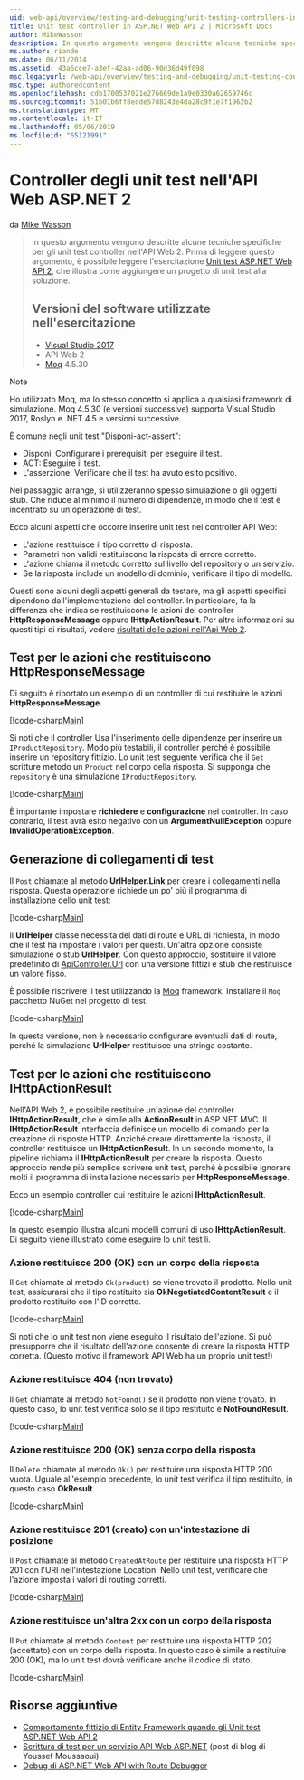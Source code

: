 ```yaml
---
uid: web-api/overview/testing-and-debugging/unit-testing-controllers-in-web-api
title: Unit test controller in ASP.NET Web API 2 | Microsoft Docs
author: MikeWasson
description: In questo argomento vengono descritte alcune tecniche specifiche per gli unit test controller nell'API Web 2. Prima di leggere questo argomento, è possibile leggere l'esercitazione unità...
ms.author: riande
ms.date: 06/11/2014
ms.assetid: 43a6cce7-a3ef-42aa-ad06-90d36d49f098
msc.legacyurl: /web-api/overview/testing-and-debugging/unit-testing-controllers-in-web-api
msc.type: authoredcontent
ms.openlocfilehash: cdb1700537021e276669de1a9e0330a62659746c
ms.sourcegitcommit: 51b01b6ff8edde57d8243e4da28c9f1e7f1962b2
ms.translationtype: MT
ms.contentlocale: it-IT
ms.lasthandoff: 05/06/2019
ms.locfileid: "65121991"
---
```

# <a name="unit-testing-controllers-in-aspnet-web-api-2"></a>Controller degli unit test nell'API Web ASP.NET 2

da [Mike Wasson](https://github.com/MikeWasson)

> In questo argomento vengono descritte alcune tecniche specifiche per gli unit test controller nell'API Web 2. Prima di leggere questo argomento, è possibile leggere l'esercitazione [Unit test ASP.NET Web API 2](unit-testing-with-aspnet-web-api.md), che illustra come aggiungere un progetto di unit test alla soluzione.
>
> ## <a name="software-versions-used-in-the-tutorial"></a>Versioni del software utilizzate nell'esercitazione
>
> - [Visual Studio 2017](https://visualstudio.microsoft.com/downloads/?utm_medium=microsoft&utm_source=docs.microsoft.com&utm_campaign=button+cta&utm_content=download+vs2017)
> - API Web 2
> - [Moq](https://github.com/Moq) 4.5.30

> [!NOTE]
> Ho utilizzato Moq, ma lo stesso concetto si applica a qualsiasi framework di simulazione. Moq 4.5.30 (e versioni successive) supporta Visual Studio 2017, Roslyn e .NET 4.5 e versioni successive.

È comune negli unit test &quot;Disponi-act-assert&quot;:

- Disponi: Configurare i prerequisiti per eseguire il test.
- ACT: Eseguire il test.
- L'asserzione: Verificare che il test ha avuto esito positivo.

Nel passaggio arrange, si utilizzeranno spesso simulazione o gli oggetti stub. Che riduce al minimo il numero di dipendenze, in modo che il test è incentrato su un'operazione di test.

Ecco alcuni aspetti che occorre inserire unit test nei controller API Web:

- L'azione restituisce il tipo corretto di risposta.
- Parametri non validi restituiscono la risposta di errore corretto.
- L'azione chiama il metodo corretto sul livello del repository o un servizio.
- Se la risposta include un modello di dominio, verificare il tipo di modello.

Questi sono alcuni degli aspetti generali da testare, ma gli aspetti specifici dipendono dall'implementazione del controller. In particolare, fa la differenza che indica se restituiscono le azioni del controller **HttpResponseMessage** oppure **IHttpActionResult**. Per altre informazioni su questi tipi di risultati, vedere [risultati delle azioni nell'Api Web 2](../getting-started-with-aspnet-web-api/action-results.md).

## <a name="testing-actions-that-return-httpresponsemessage"></a>Test per le azioni che restituiscono HttpResponseMessage

Di seguito è riportato un esempio di un controller di cui restituire le azioni **HttpResponseMessage**.

[!code-csharp[Main](unit-testing-controllers-in-web-api/samples/sample1.cs)]

Si noti che il controller Usa l'inserimento delle dipendenze per inserire un `IProductRepository`. Modo più testabili, il controller perché è possibile inserire un repository fittizio. Lo unit test seguente verifica che il `Get` scritture metodo un `Product` nel corpo della risposta. Si supponga che `repository` è una simulazione `IProductRepository`.

[!code-csharp[Main](unit-testing-controllers-in-web-api/samples/sample2.cs)]

È importante impostare **richiedere** e **configurazione** nel controller. In caso contrario, il test avrà esito negativo con un **ArgumentNullException** oppure **InvalidOperationException**.

## <a name="testing-link-generation"></a>Generazione di collegamenti di test

Il `Post` chiamate al metodo **UrlHelper.Link** per creare i collegamenti nella risposta. Questa operazione richiede un po' più il programma di installazione dello unit test:

[!code-csharp[Main](unit-testing-controllers-in-web-api/samples/sample3.cs)]

Il **UrlHelper** classe necessita dei dati di route e URL di richiesta, in modo che il test ha impostare i valori per questi. Un'altra opzione consiste simulazione o stub **UrlHelper**. Con questo approccio, sostituire il valore predefinito di [ApiController.Url](https://msdn.microsoft.com/library/system.web.http.apicontroller.url.aspx) con una versione fittizi e stub che restituisce un valore fisso.

È possibile riscrivere il test utilizzando la [Moq](https://github.com/Moq) framework. Installare il `Moq` pacchetto NuGet nel progetto di test.

[!code-csharp[Main](unit-testing-controllers-in-web-api/samples/sample4.cs)]

In questa versione, non è necessario configurare eventuali dati di route, perché la simulazione **UrlHelper** restituisce una stringa costante.

## <a name="testing-actions-that-return-ihttpactionresult"></a>Test per le azioni che restituiscono IHttpActionResult

Nell'API Web 2, è possibile restituire un'azione del controller **IHttpActionResult**, che è simile alla **ActionResult** in ASP.NET MVC. Il **IHttpActionResult** interfaccia definisce un modello di comando per la creazione di risposte HTTP. Anziché creare direttamente la risposta, il controller restituisce un **IHttpActionResult**. In un secondo momento, la pipeline richiama il **IHttpActionResult** per creare la risposta. Questo approccio rende più semplice scrivere unit test, perché è possibile ignorare molti il programma di installazione necessario per **HttpResponseMessage**.

Ecco un esempio controller cui restituire le azioni **IHttpActionResult**.

[!code-csharp[Main](unit-testing-controllers-in-web-api/samples/sample5.cs)]

In questo esempio illustra alcuni modelli comuni di uso **IHttpActionResult**. Di seguito viene illustrato come eseguire lo unit test li.

### <a name="action-returns-200-ok-with-a-response-body"></a>Azione restituisce 200 (OK) con un corpo della risposta

Il `Get` chiamate al metodo `Ok(product)` se viene trovato il prodotto. Nello unit test, assicurarsi che il tipo restituito sia **OkNegotiatedContentResult** e il prodotto restituito con l'ID corretto.

[!code-csharp[Main](unit-testing-controllers-in-web-api/samples/sample6.cs)]

Si noti che lo unit test non viene eseguito il risultato dell'azione. Si può presupporre che il risultato dell'azione consente di creare la risposta HTTP corretta. (Questo motivo il framework API Web ha un proprio unit test!)

### <a name="action-returns-404-not-found"></a>Azione restituisce 404 (non trovato)

Il `Get` chiamate al metodo `NotFound()` se il prodotto non viene trovato. In questo caso, lo unit test verifica solo se il tipo restituito è **NotFoundResult**.

[!code-csharp[Main](unit-testing-controllers-in-web-api/samples/sample7.cs)]

### <a name="action-returns-200-ok-with-no-response-body"></a>Azione restituisce 200 (OK) senza corpo della risposta

Il `Delete` chiamate al metodo `Ok()` per restituire una risposta HTTP 200 vuota. Uguale all'esempio precedente, lo unit test verifica il tipo restituito, in questo caso **OkResult**.

[!code-csharp[Main](unit-testing-controllers-in-web-api/samples/sample8.cs)]

### <a name="action-returns-201-created-with-a-location-header"></a>Azione restituisce 201 (creato) con un'intestazione di posizione

Il `Post` chiamate al metodo `CreatedAtRoute` per restituire una risposta HTTP 201 con l'URI nell'intestazione Location. Nello unit test, verificare che l'azione imposta i valori di routing corretti.

[!code-csharp[Main](unit-testing-controllers-in-web-api/samples/sample9.cs)]

### <a name="action-returns-another-2xx-with-a-response-body"></a>Azione restituisce un'altra 2xx con un corpo della risposta

Il `Put` chiamate al metodo `Content` per restituire una risposta HTTP 202 (accettato) con un corpo della risposta. In questo caso è simile a restituire 200 (OK), ma lo unit test dovrà verificare anche il codice di stato.

[!code-csharp[Main](unit-testing-controllers-in-web-api/samples/sample10.cs)]

## <a name="additional-resources"></a>Risorse aggiuntive

- [Comportamento fittizio di Entity Framework quando gli Unit test ASP.NET Web API 2](mocking-entity-framework-when-unit-testing-aspnet-web-api-2.md)
- [Scrittura di test per un servizio API Web ASP.NET](https://blogs.msdn.com/b/youssefm/archive/2013/01/28/writing-tests-for-an-asp-net-webapi-service.aspx) (post di blog di Youssef Moussaoui).
- [Debug di ASP.NET Web API with Route Debugger](https://blogs.msdn.com/b/webdev/archive/2013/04/04/debugging-asp-net-web-api-with-route-debugger.aspx)
